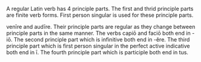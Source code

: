 A regular Latin verb has 4 principle parts. 
The first and thrid principle parts are finite verb forms. First person singular is used for these principle parts.

venīre and audīre. Their principle parts are regular as they change between principle parts in the same manner.
The verbs capiō and faciō both end in -iō. The second principle part which is infinitive both end in -ĕre. The third principle part which is first person singular in the perfect active indicative both end in ī. The fourth principle part which is participle both end in tus. 
